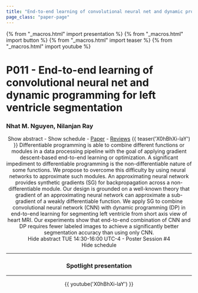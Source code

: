 ```yaml
---
title: "End-to-end learning of convolutional neural net and dynamic programming for left ventricle segmentation"
page_class: "paper-page"
---
```


{% from "_macros.html" import presentation %}
{% from "_macros.html" import button %}
{% from "_macros.html" import teaser %}
{% from "_macros.html" import youtube %}

# P011 - End-to-end learning of convolutional neural net and dynamic programming for left ventricle segmentation


### Nhat M. Nguyen, Nilanjan Ray

<center><a class="toggle_visibility" data-selector=".paper_abstract" data-level="3">Show abstract</a>
        - <a class="toggle_visibility" data-selector=".paper_qa" data-level="3">Show schedule</a>
        - <a href="https://openreview.net/pdf?id=_4_RPMYWN">Paper</a>
        - <a href="https://openreview.net/forum?id=_4_RPMYWN">Reviews</a>
        {{ teaser('X0hBhXi-laY') }}

<span class="paper_abstract">
        Differentiable programming is able to combine different functions or modules in a data processing pipeline with the goal of applying gradient descent-based end-to-end learning or optimization. A significant impediment to differentiable programming is the non-differentiable nature of some functions.  We propose to overcome this difficulty by using neural networks to approximate such modules.  An approximating neural network provides synthetic gradients (SG) for backpropagation across a non-differentiable module.  Our design is grounded on a well-known theory that gradient of an approximating neural network can approximate a sub-gradient of a weakly differentiable function.  We apply SG to combine convolutional neural  network  (CNN)  with  dynamic  programming  (DP)  in  end-to-end  learning  for  segmenting left ventricle from short axis view of heart MRI. Our experiments show that end-to-end combination of CNN and DP requires fewer labeled images to achieve a significantly better segmentation accuracy than using only CNN.
        <span class="actions">
  <br/>
  <a class="toggle_visibility" data-level="2">Hide abstract</a></span>
</span>

<span class="paper_qa">
        TUE 14:30-16:00 UTC-4 - Poster Session #4
        <br/>
        <span class="actions"><a class="toggle_visibility" data-level="2">Hide schedule</a></span>
</span>

<!-- {{ button("Access paper channel", "https://chat.midl.io/channel/p011") }} -->

---

### Spotlight presentation

---

{{ youtube('X0hBhXi-laY') }}